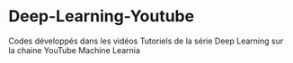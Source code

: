 # Deep-Learning-Youtube
Codes développés dans les vidéos Tutoriels de la série Deep Learning sur la chaine YouTube Machine Learnia
